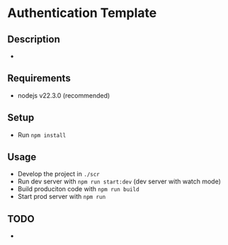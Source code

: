# Authentication Template


## Description
  - 

## Requirements
 - nodejs v22.3.0 (recommended)

## Setup
  - Run `npm install`


## Usage
  - Develop the project in `./scr`
  - Run dev server with `npm run start:dev` (dev server with watch mode)
  - Build produciton code with `npm run build`
  - Start prod server with `npm run`


## TODO
  -